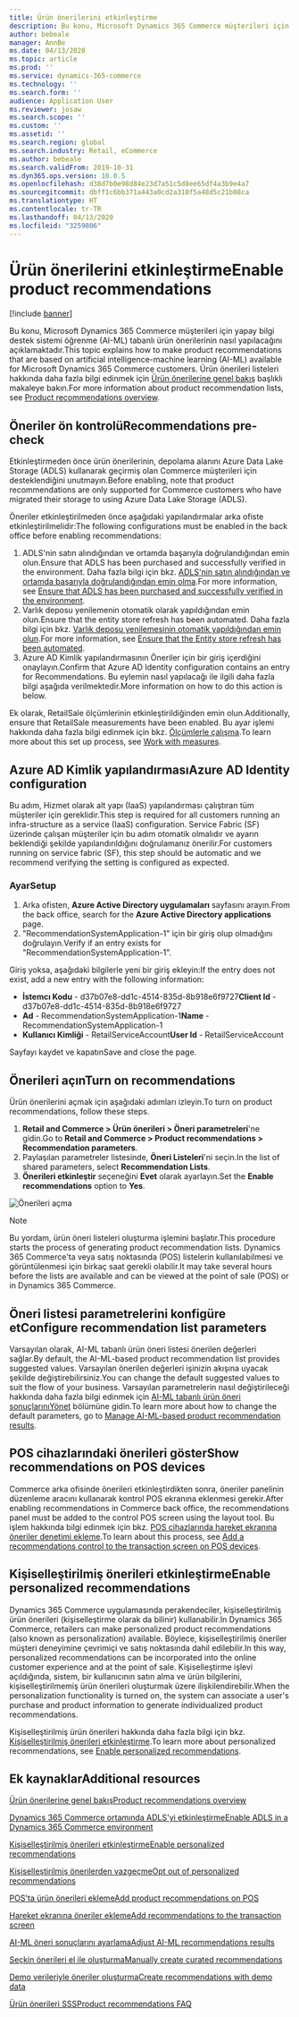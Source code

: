 ```yaml
---
title: Ürün önerilerini etkinleştirme
description: Bu konu, Microsoft Dynamics 365 Commerce müşterileri için yapay bilgi destek sistemi öğrenme (AI-ML) tabanlı ürün önerilerinin nasıl yapılacağını açıklamaktadır.
author: bebeale
manager: AnnBe
ms.date: 04/13/2020
ms.topic: article
ms.prod: ''
ms.service: dynamics-365-commerce
ms.technology: ''
ms.search.form: ''
audience: Application User
ms.reviewer: josaw
ms.search.scope: ''
ms.custom: ''
ms.assetid: ''
ms.search.region: global
ms.search.industry: Retail, eCommerce
ms.author: bebeale
ms.search.validFrom: 2019-10-31
ms.dyn365.ops.version: 10.0.5
ms.openlocfilehash: d38d7b0e98d84e23d7a51c5d8ee65df4a3b9e4a7
ms.sourcegitcommit: dbff1c6bb371a443a0cd2a310f5a48d5c21b08ca
ms.translationtype: HT
ms.contentlocale: tr-TR
ms.lasthandoff: 04/13/2020
ms.locfileid: "3259806"
---
```

# <a name="enable-product-recommendations"></a><span data-ttu-id="9a60c-103">Ürün önerilerini etkinleştirme</span><span class="sxs-lookup"><span data-stu-id="9a60c-103">Enable product recommendations</span></span>

[!include [banner](includes/banner.md)]

<span data-ttu-id="9a60c-104">Bu konu, Microsoft Dynamics 365 Commerce müşterileri için yapay bilgi destek sistemi öğrenme (AI-ML) tabanlı ürün önerilerinin nasıl yapılacağını açıklamaktadır.</span><span class="sxs-lookup"><span data-stu-id="9a60c-104">This topic explains how to make product recommendations that are based on artificial intelligence-machine learning (AI-ML) available for Microsoft Dynamics 365 Commerce customers.</span></span> <span data-ttu-id="9a60c-105">Ürün önerileri listeleri hakkında daha fazla bilgi edinmek için [Ürün önerilerine genel bakış](product-recommendations.md) başlıklı makaleye bakın.</span><span class="sxs-lookup"><span data-stu-id="9a60c-105">For more information about product recommendation lists, see [Product recommendations overview](product-recommendations.md).</span></span>

## <a name="recommendations-pre-check"></a><span data-ttu-id="9a60c-106">Öneriler ön kontrolü</span><span class="sxs-lookup"><span data-stu-id="9a60c-106">Recommendations pre-check</span></span>

<span data-ttu-id="9a60c-107">Etkinleştirmeden önce ürün önerilerinin, depolama alanını Azure Data Lake Storage (ADLS) kullanarak geçirmiş olan Commerce müşterileri için desteklendiğini unutmayın.</span><span class="sxs-lookup"><span data-stu-id="9a60c-107">Before enabling, note that product recommendations are only supported for Commerce customers who have migrated their storage to using Azure Data Lake Storage (ADLS).</span></span> 

<span data-ttu-id="9a60c-108">Öneriler etkinleştirilmeden önce aşağıdaki yapılandırmalar arka ofiste etkinleştirilmelidir:</span><span class="sxs-lookup"><span data-stu-id="9a60c-108">The following configurations must be enabled in the back office before enabling recommendations:</span></span>

1. <span data-ttu-id="9a60c-109">ADLS'nin satın alındığından ve ortamda başarıyla doğrulandığından emin olun.</span><span class="sxs-lookup"><span data-stu-id="9a60c-109">Ensure that ADLS has been purchased and successfully verified in the environment.</span></span> <span data-ttu-id="9a60c-110">Daha fazla bilgi için bkz. [ADLS'nin satın alındığından ve ortamda başarıyla doğrulandığından emin olma](enable-ADLS-environment.md).</span><span class="sxs-lookup"><span data-stu-id="9a60c-110">For more information, see [Ensure that ADLS has been purchased and successfully verified in the environment](enable-ADLS-environment.md).</span></span>
2. <span data-ttu-id="9a60c-111">Varlık deposu yenilemenin otomatik olarak yapıldığından emin olun.</span><span class="sxs-lookup"><span data-stu-id="9a60c-111">Ensure that the entity store refresh has been automated.</span></span> <span data-ttu-id="9a60c-112">Daha fazla bilgi için bkz. [Varlık deposu yenilemesinin otomatik yapıldığından emin olun](../fin-ops-core/dev-itpro/data-entities/entity-store-data-lake.md).</span><span class="sxs-lookup"><span data-stu-id="9a60c-112">For more information, see [Ensure that the Entity store refresh has been automated](../fin-ops-core/dev-itpro/data-entities/entity-store-data-lake.md).</span></span>
3. <span data-ttu-id="9a60c-113">Azure AD Kimlik yapılandırmasının Öneriler için bir giriş içerdiğini onaylayın.</span><span class="sxs-lookup"><span data-stu-id="9a60c-113">Confirm that Azure AD Identity configuration contains an entry for Recommendations.</span></span> <span data-ttu-id="9a60c-114">Bu eylemin nasıl yapılacağı ile ilgili daha fazla bilgi aşağıda verilmektedir.</span><span class="sxs-lookup"><span data-stu-id="9a60c-114">More information on how to do this action is below.</span></span>

<span data-ttu-id="9a60c-115">Ek olarak, RetailSale ölçümlerinin etkinleştirildiğinden emin olun.</span><span class="sxs-lookup"><span data-stu-id="9a60c-115">Additionally, ensure that RetailSale measurements have been enabled.</span></span> <span data-ttu-id="9a60c-116">Bu ayar işlemi hakkında daha fazla bilgi edinmek için bkz. [Ölçümlerle çalışma](https://docs.microsoft.com/dynamics365/ai/customer-insights/pm-measures).</span><span class="sxs-lookup"><span data-stu-id="9a60c-116">To learn more about this set up process, see [Work with measures](https://docs.microsoft.com/dynamics365/ai/customer-insights/pm-measures).</span></span>

## <a name="azure-ad-identity-configuration"></a><span data-ttu-id="9a60c-117">Azure AD Kimlik yapılandırması</span><span class="sxs-lookup"><span data-stu-id="9a60c-117">Azure AD Identity configuration</span></span>

<span data-ttu-id="9a60c-118">Bu adım, Hizmet olarak alt yapı (IaaS) yapılandırması çalıştıran tüm müşteriler için gereklidir.</span><span class="sxs-lookup"><span data-stu-id="9a60c-118">This step is required for all customers running an infra-structure as a service (IaaS) configuration.</span></span> <span data-ttu-id="9a60c-119">Service Fabric (SF) üzerinde çalışan müşteriler için bu adım otomatik olmalıdır ve ayarın beklendiği şekilde yapılandırıldığını doğrulamanız önerilir.</span><span class="sxs-lookup"><span data-stu-id="9a60c-119">For customers running on service fabric (SF), this step should be automatic and we recommend verifying the setting is configured as expected.</span></span>

### <a name="setup"></a><span data-ttu-id="9a60c-120">Ayar</span><span class="sxs-lookup"><span data-stu-id="9a60c-120">Setup</span></span>

1. <span data-ttu-id="9a60c-121">Arka ofisten, **Azure Active Directory uygulamaları** sayfasını arayın.</span><span class="sxs-lookup"><span data-stu-id="9a60c-121">From the back office, search for the **Azure Active Directory applications** page.</span></span>
2. <span data-ttu-id="9a60c-122">"RecommendationSystemApplication-1" için bir giriş olup olmadığını doğrulayın.</span><span class="sxs-lookup"><span data-stu-id="9a60c-122">Verify if an entry exists for "RecommendationSystemApplication-1".</span></span>

<span data-ttu-id="9a60c-123">Giriş yoksa, aşağıdaki bilgilerle yeni bir giriş ekleyin:</span><span class="sxs-lookup"><span data-stu-id="9a60c-123">If the entry does not exist, add a new entry with the following information:</span></span>

- <span data-ttu-id="9a60c-124">**İstemcı Kodu** - d37b07e8-dd1c-4514-835d-8b918e6f9727</span><span class="sxs-lookup"><span data-stu-id="9a60c-124">**Client Id** - d37b07e8-dd1c-4514-835d-8b918e6f9727</span></span>
- <span data-ttu-id="9a60c-125">**Ad** - RecommendationSystemApplication-1</span><span class="sxs-lookup"><span data-stu-id="9a60c-125">**Name** - RecommendationSystemApplication-1</span></span>
- <span data-ttu-id="9a60c-126">**Kullanıcı Kimliği** - RetailServiceAccount</span><span class="sxs-lookup"><span data-stu-id="9a60c-126">**User Id** - RetailServiceAccount</span></span>

<span data-ttu-id="9a60c-127">Sayfayı kaydet ve kapatın</span><span class="sxs-lookup"><span data-stu-id="9a60c-127">Save and close the page.</span></span> 

## <a name="turn-on-recommendations"></a><span data-ttu-id="9a60c-128">Önerileri açın</span><span class="sxs-lookup"><span data-stu-id="9a60c-128">Turn on recommendations</span></span>

<span data-ttu-id="9a60c-129">Ürün önerilerini açmak için aşağıdaki adımları izleyin.</span><span class="sxs-lookup"><span data-stu-id="9a60c-129">To turn on product recommendations, follow these steps.</span></span>

1. <span data-ttu-id="9a60c-130">**Retail and Commerce &gt; Ürün önerileri &gt; Öneri parametreleri**'ne gidin.</span><span class="sxs-lookup"><span data-stu-id="9a60c-130">Go to **Retail and Commerce &gt; Product recommendations &gt; Recommendation parameters**.</span></span>
1. <span data-ttu-id="9a60c-131">Paylaşılan parametreler listesinde, **Öneri Listeleri**'ni seçin.</span><span class="sxs-lookup"><span data-stu-id="9a60c-131">In the list of shared parameters, select **Recommendation Lists**.</span></span>
1. <span data-ttu-id="9a60c-132">**Önerileri etkinleştir** seçeneğini **Evet** olarak ayarlayın.</span><span class="sxs-lookup"><span data-stu-id="9a60c-132">Set the **Enable recommendations** option to **Yes**.</span></span>

![Önerileri açma](./media/enablepersonalization.png)

> [!NOTE]
> <span data-ttu-id="9a60c-134">Bu yordam, ürün öneri listeleri oluşturma işlemini başlatır.</span><span class="sxs-lookup"><span data-stu-id="9a60c-134">This procedure starts the process of generating product recommendation lists.</span></span> <span data-ttu-id="9a60c-135">Dynamics 365 Commerce'ta veya satış noktasında (POS) listelerin kullanılabilmesi ve görüntülenmesi için birkaç saat gerekli olabilir.</span><span class="sxs-lookup"><span data-stu-id="9a60c-135">It may take several hours before the lists are available and can be viewed at the point of sale (POS) or in Dynamics 365 Commerce.</span></span>

## <a name="configure-recommendation-list-parameters"></a><span data-ttu-id="9a60c-136">Öneri listesi parametrelerini konfigüre et</span><span class="sxs-lookup"><span data-stu-id="9a60c-136">Configure recommendation list parameters</span></span>

<span data-ttu-id="9a60c-137">Varsayılan olarak, AI-ML tabanlı ürün öneri listesi önerilen değerleri sağlar.</span><span class="sxs-lookup"><span data-stu-id="9a60c-137">By default, the AI-ML-based product recommendation list provides suggested values.</span></span> <span data-ttu-id="9a60c-138">Varsayılan önerilen değerleri işinizin akışına uyacak şekilde değiştirebilirsiniz.</span><span class="sxs-lookup"><span data-stu-id="9a60c-138">You can change the default suggested values to suit the flow of your business.</span></span> <span data-ttu-id="9a60c-139">Varsayılan parametrelerin nasıl değiştirileceği hakkında daha fazla bilgi edinmek için [AI-ML tabanlı ürün öneri sonuçlarınıYönet](modify-product-recommendation-results.md) bölümüne gidin.</span><span class="sxs-lookup"><span data-stu-id="9a60c-139">To learn more about how to change the default parameters, go to [Manage AI-ML-based product recommendation results](modify-product-recommendation-results.md).</span></span>

## <a name="show-recommendations-on-pos-devices"></a><span data-ttu-id="9a60c-140">POS cihazlarındaki önerileri göster</span><span class="sxs-lookup"><span data-stu-id="9a60c-140">Show recommendations on POS devices</span></span>

<span data-ttu-id="9a60c-141">Commerce arka ofisinde önerileri etkinleştirdikten sonra, öneriler panelinin düzenleme aracını kullanarak kontrol POS ekranına eklenmesi gerekir.</span><span class="sxs-lookup"><span data-stu-id="9a60c-141">After enabling recommendations in Commerce back office, the recommendations panel must be added to the control POS screen using the layout tool.</span></span> <span data-ttu-id="9a60c-142">Bu işlem hakkında bilgi edinmek için bkz. [POS cihazlarında hareket ekranına öneriler denetimi ekleme](add-recommendations-control-pos-screen.md).</span><span class="sxs-lookup"><span data-stu-id="9a60c-142">To learn about this process, see [Add a recommendations control to the transaction screen on POS devices](add-recommendations-control-pos-screen.md).</span></span> 

## <a name="enable-personalized-recommendations"></a><span data-ttu-id="9a60c-143">Kişiselleştirilmiş önerileri etkinleştirme</span><span class="sxs-lookup"><span data-stu-id="9a60c-143">Enable personalized recommendations</span></span>

<span data-ttu-id="9a60c-144">Dynamics 365 Commerce uygulamasında perakendeciler, kişiselleştirilmiş ürün önerileri (kişiselleştirme olarak da bilinir) kullanabilir.</span><span class="sxs-lookup"><span data-stu-id="9a60c-144">In Dynamics 365 Commerce, retailers can make personalized product recommendations (also known as personalization) available.</span></span> <span data-ttu-id="9a60c-145">Böylece, kişiselleştirilmiş öneriler müşteri deneyimine çevrimiçi ve satış noktasında dahil edilebilir.</span><span class="sxs-lookup"><span data-stu-id="9a60c-145">In this way, personalized recommendations can be incorporated into the online customer experience and at the point of sale.</span></span> <span data-ttu-id="9a60c-146">Kişiselleştirme işlevi açıldığında, sistem, bir kullanıcının satın alma ve ürün bilgilerini, kişiselleştirilmemiş ürün önerileri oluşturmak üzere ilişkilendirebilir.</span><span class="sxs-lookup"><span data-stu-id="9a60c-146">When the personalization functionality is turned on, the system can associate a user's purchase and product information to generate individualized product recommendations.</span></span>

<span data-ttu-id="9a60c-147">Kişiselleştirilmiş ürün önerileri hakkında daha fazla bilgi için bkz. [Kişiselleştirilmiş önerileri etkinleştirme](personalized-recommendations.md).</span><span class="sxs-lookup"><span data-stu-id="9a60c-147">To learn more about personalized recommendations, see [Enable personalized recommendations](personalized-recommendations.md).</span></span>

## <a name="additional-resources"></a><span data-ttu-id="9a60c-148">Ek kaynaklar</span><span class="sxs-lookup"><span data-stu-id="9a60c-148">Additional resources</span></span>

[<span data-ttu-id="9a60c-149">Ürün önerilerine genel bakış</span><span class="sxs-lookup"><span data-stu-id="9a60c-149">Product recommendations overview</span></span>](product-recommendations.md)

[<span data-ttu-id="9a60c-150">Dynamics 365 Commerce ortamında ADLS'yi etkinleştirme</span><span class="sxs-lookup"><span data-stu-id="9a60c-150">Enable ADLS in a Dynamics 365 Commerce environment</span></span>](enable-adls-environment.md)

[<span data-ttu-id="9a60c-151">Kişiselleştirilmiş önerileri etkinleştirme</span><span class="sxs-lookup"><span data-stu-id="9a60c-151">Enable personalized recommendations</span></span>](personalized-recommendations.md)

[<span data-ttu-id="9a60c-152">Kişiselleştirilmiş önerilerden vazgeçme</span><span class="sxs-lookup"><span data-stu-id="9a60c-152">Opt out of personalized recommendations</span></span>](personalization-gdpr.md)

[<span data-ttu-id="9a60c-153">POS'ta ürün önerileri ekleme</span><span class="sxs-lookup"><span data-stu-id="9a60c-153">Add product recommendations on POS</span></span>](product.md)

[<span data-ttu-id="9a60c-154">Hareket ekranına öneriler ekleme</span><span class="sxs-lookup"><span data-stu-id="9a60c-154">Add recommendations to the transaction screen</span></span>](add-recommendations-control-pos-screen.md)

[<span data-ttu-id="9a60c-155">AI-ML öneri sonuçlarını ayarlama</span><span class="sxs-lookup"><span data-stu-id="9a60c-155">Adjust AI-ML recommendations results</span></span>](modify-product-recommendation-results.md)

[<span data-ttu-id="9a60c-156">Seçkin önerileri el ile oluşturma</span><span class="sxs-lookup"><span data-stu-id="9a60c-156">Manually create curated recommendations</span></span>](create-editorial-recommendation-lists.md)

[<span data-ttu-id="9a60c-157">Demo verileriyle öneriler oluşturma</span><span class="sxs-lookup"><span data-stu-id="9a60c-157">Create recommendations with demo data</span></span>](product-recommendations-demo-data.md)

[<span data-ttu-id="9a60c-158">Ürün önerileri SSS</span><span class="sxs-lookup"><span data-stu-id="9a60c-158">Product recommendations FAQ</span></span>](faq-recommendations.md)

